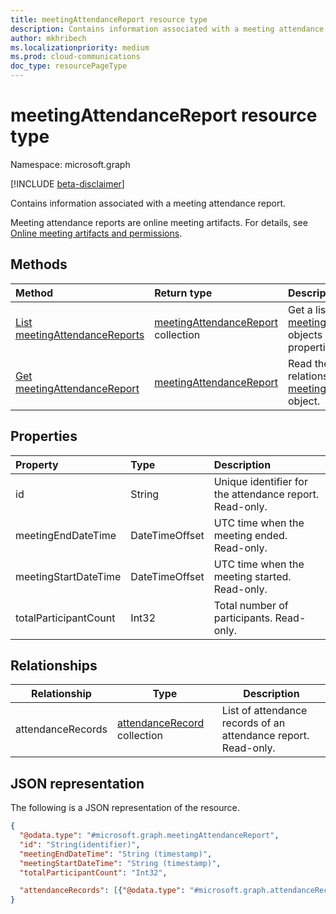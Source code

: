 ```yaml
---
title: meetingAttendanceReport resource type
description: Contains information associated with a meeting attendance report.
author: mkhribech
ms.localizationpriority: medium
ms.prod: cloud-communications
doc_type: resourcePageType
---
```


# meetingAttendanceReport resource type

Namespace: microsoft.graph

[!INCLUDE [beta-disclaimer](../../includes/beta-disclaimer.md)]

Contains information associated with a meeting attendance report.

Meeting attendance reports are online meeting artifacts. For details, see [Online meeting artifacts and permissions](/graph/cloud-communications-online-meeting-artifacts).

## Methods

| Method                                                                  | Return type                                                                   | Description                                                                                                           |
| :---------------------------------------------------------------------- | :---------------------------------------------------------------------------- | :-------------------------------------------------------------------------------------------------------------------- |
| [List meetingAttendanceReports](../api/meetingattendancereport-list.md) | [meetingAttendanceReport](../resources/meetingattendancereport.md) collection | Get a list of  [meetingAttendanceReport](../resources/meetingattendancereport.md) objects and their properties.       |
| [Get meetingAttendanceReport](../api/meetingattendancereport-get.md)    | [meetingAttendanceReport](../resources/meetingattendancereport.md)            | Read the properties and relationships of a [meetingAttendanceReport](../resources/meetingattendancereport.md) object. |

## Properties

| Property              | Type           | Description                                             |
| :-------------------- | :------------- | :------------------------------------------------------ |
| id                    | String         | Unique identifier for the attendance report. Read-only. |
| meetingEndDateTime    | DateTimeOffset | UTC time when the meeting ended. Read-only.             |
| meetingStartDateTime  | DateTimeOffset | UTC time when the meeting started. Read-only.           |
| totalParticipantCount | Int32          | Total number of participants. Read-only.                |

## Relationships

| Relationship      | Type                                               | Description                                                    |
| ----------------- | -------------------------------------------------- | -------------------------------------------------------------- |
| attendanceRecords | [attendanceRecord](attendanceRecord.md) collection | List of attendance records of an attendance report. Read-only. |

## JSON representation

The following is a JSON representation of the resource.

<!-- {
  "blockType": "resource",
  "optionalProperties": [

  ],
  "@odata.type": "microsoft.graph.meetingAttendanceReport"
}-->

```json
{
  "@odata.type": "#microsoft.graph.meetingAttendanceReport",
  "id": "String(identifier)",
  "meetingEndDateTime": "String (timestamp)",
  "meetingStartDateTime": "String (timestamp)",
  "totalParticipantCount": "Int32",

  "attendanceRecords": [{"@odata.type": "#microsoft.graph.attendanceRecord"}]
}
```
